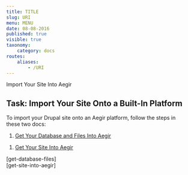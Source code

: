 ```yaml
---
title: TITLE
slug: URI
menu: MENU
date: 08-08-2016
published: true
visible: true
taxonomy:
    category: docs
routes:
    aliases:
        - /URI
---
```

Import Your Site Into Aegir

Task: Import Your Site Onto a Built-In Platform
-----------------------------------------------

To import your Drupal site onto an Aegir platform, follow the steps in\
these two docs:

1.  [Get Your Database and Files Into Aegir](get-database-files.textile)

<!-- -->

1.  [Get Your Site Into Aegir](get-site-into-aegir)

\[get-database-files\]\
\[get-site-into-aegir\]
